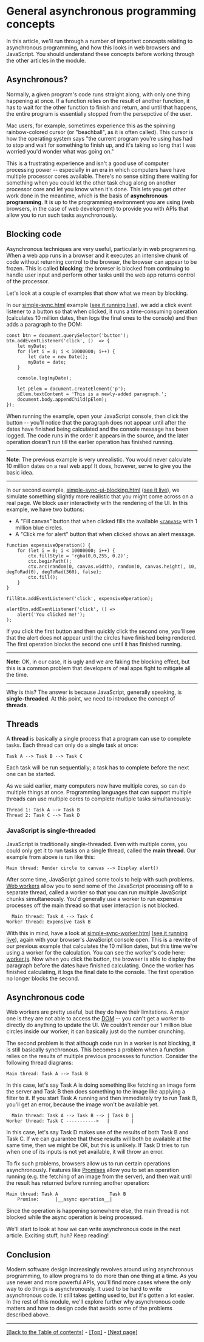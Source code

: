 # General asynchronous programming concepts

In this article, we'll run through a number of important concepts relating to asynchronous programming, and how this looks in web browsers and JavaScript. You should understand these concepts before working through the other articles in the module.

## Asynchronous?

Normally, a given program's code runs straight along, with only one thing happening at once. If a function relies on the result of another function, it has to wait for the other function to finish and return, and until that happens, the entire program is essentially stopped from the persepctive of the user.

Mac users, for example, sometimes experience this as the spinning rainbow-colored cursor (or "beachball", as it is often called). This cursor is how the operating system says "the current program you're using has had to stop and wait for something to finish up, and it's taking so long that I was worried you'd wonder what was going on."

This is a frustrating experience and isn't a good use of computer processing power -- especially in an era in which computers have have multiple processor cores available. There's no sense sitting there waiting for something when you could let the other task chug along on another processor core and let you know when it's done. This lets you get other work done in the meantime, which is the basis of **asynchronous programming**. It is up to the programming environment you are using (web browsers, in the case of web development) to provide you with APIs that allow you to run such tasks asynchronously.

## Blocking code

Asynchronous techniques are very useful, particularly in web programming. When a web app runs in a browser and it executes an intensive chunk of code without returning control to the browser, the browser can appear to be frozen. This is called **blocking**; the browser is blocked from continuing to handle user input and perform other tasks until the web app returns control of the processor.

Let's look at a couple of examples that show what we mean by blocking.

In our [simple-sync.html](https://github.com/AndrewSRea/My_Learning_Port/blob/main/JavaScript/Asynchronous_JS/Gen_Async_Prog_Concepts/simple-sync.html) example ([see it running live]()), we add a click event listener to a button so that when clicked, it runs a time-consuming operation (calculates 10 million dates, then logs the final ones to the console) and then adds a paragraph to the DOM:
```
const btn = document.querySelector('button');
btn.addEventListener('click', ()  => {
    let myDate;
    for (let i = 0; i < 10000000; i++) {
        let date = new Date();
        myDate = date;
    }

    console.log(myDate);

    let pElem = document.createElement('p');
    pElem.textContent = 'This is a newly-added paragraph.';
    document.body.appendChild(pElem);
});
```
When running the example, open your JavaScript console, then click the button -- you'll notice that the paragraph does not appear until after the dates have finished being calculated and the console message has been logged. The code runs in the order it appears in the source, and the later operation doesn't run till the earlier operation has finished running.

<hr>

**Note**: The previous example is very unrealistic. You would never calculate 10 million dates on a real web app! It does, however, serve to give you the basic idea.

<hr>

In our second example, [simple-sync-ui-blocking.html](https://github.com/AndrewSRea/My_Learning_Port/blob/main/JavaScript/Asynchronous_JS/Gen_Async_Prog_Concepts/simple-sync-ui-blocking.html) ([see it live]()), we simulate something slightly more realistic that you might come across on a real page. We block user interactivity with the rendering of the UI. In this example, we have two buttons:

* A "Fill canvas" button that when clicked fills the available [`<canvas>`](https://developer.mozilla.org/en-US/docs/Web/HTML/Element/canvas) with 1 million blue circles.
* A "Click me for alert" button that when clicked shows an alert message.

```
function expensiveOperation() {
    for (let i = 0; i < 10000000; i++) {
        ctx.fillStyle = 'rgba(0,0,255, 0.2)';
        ctx.beginPath();
        ctx.arc(random(0, canvas.width), random(0, canvas.height), 10, degToRad(0), degToRad(360), false);
        ctx.fill();
    }
}

fillBtn.addEventListener('click', expensiveOperation);

alertBtn.addEventListener('click', () => 
    alert('You clicked me!');
);
```
If you click the first button and then quickly click the second one, you'll see that the alert does not appear until the circles have finished being rendered. The first operation blocks the second one until it has finished running.

<hr>

**Note**: OK, in our case, it is ugly and we are faking the blocking effect, but this is a common problem that developers of real apps fight to mitigate all the time.

<hr>

Why is this? The answer is because JavaScript, generally speaking, is **single-threaded**. At this point, we need to introduce the concept of **threads**.

## Threads

A **thread** is basically a single process that a program can use to complete tasks. Each thread can only do a single task at once:
```
Task A --> Task B --> Task C
```
Each task will be run sequentially; a task has to complete before the next one can be started.

As we said earlier, many computers now have multiple cores, so can do multiple things at once. Programming languages that can support multiple threads can use multiple cores to complete multiple tasks simultaneously:
```
Thread 1: Task A --> Task B
Thread 2: Task C --> Task D
```

### JavaScript is single-threaded

JavaScript is traditionally single-threaded. Even with multiple cores, you could only get it to run tasks on a single thread, called the **main thread**. Our example from above is run like this:
```
Main thread: Render circle to canvas --> Display alert()
```
After some time, JavaScript gained some tools to help with such problems. [Web workers](https://developer.mozilla.org/en-US/docs/Web/API/Web_Workers_API) allow you to send some of the JavaScript processing off to a separate thread, called a worker so that you can run multiple JavaScript chunks simultaneously. You'd generally use a worker to run expensive processes off the main thread so that user interaction is not blocked.
```
  Main thread: Task A --> Task C
Worker thread: Expensive task B
```
With this in mind, have a look at [simple-sync-worker.html](https://github.com/AndrewSRea/My_Learning_Port/blob/main/JavaScript/Asynchronous_JS/Gen_Async_Prog_Concepts/simple-sync-worker.html) ([see it running live]()), again with your browser's JavaScript console open. This is a rewrite of our previous example that calculates the 10 million dates, but this time we're using a worker for the calculation. You can see the worker's code here: [worker.js](https://github.com/AndrewSRea/My_Learning_Port/blob/main/JavaScript/Asynchronous_JS/Gen_Async_Prog_Concepts/worker.js). Now when you click the button, the browser is able to display the paragraph before the dates have finished calculating. Once the worker has finished calculating, it logs the final date to the console. The first operation no longer blocks the second.

## Asynchronous code

Web workers are pretty useful, but they do have their limitations. A major one is they are not able to access the [DOM](https://developer.mozilla.org/en-US/docs/Glossary/DOM) -- you can't get a worker to directly do anything to update the UI. We couldn't render our 1 million blue circles inside our worker; it can basically just do the number crunching.

The second problem is that although code run in a worker is not blocking, it is still basically synchronous. This becomes a problem when a function relies on the results of multiple previous processes to function. Consider the following thread diagrams:
```
Main thread: Task A --> Task B
```
In this case, let's say Task A is doing something like fetching an image form the server and Task B then does something to the image like applying a filter to it. If you start Task A running and then immediately try to run Task B, you'll get an error, because the image won't be available yet. 
```
  Main thread: Task A --> Task B --> | Task D |
Worker thread: Task C ----------->   |        |
```
In this case, let's say Task D makes use of the results of both Task B and Task C. If we can guarantee that these results will both be available at the same time, then we might be OK, but this is unlikely. If Task D tries to run when one of its inputs is not yet available, it will throw an error.

To fix such problems, browsers allow us to run certain operations asynchronously. Features like [Promises](https://developer.mozilla.org/en-US/docs/Web/JavaScript/Reference/Global_Objects/Promise) allow you to set an operation running (e.g. the fetching of an image from the server), and then wait until the result has returned before running another operation:
```
Main thread: Task A                   Task B
    Promise:      |__async operation__|
```
Since the operation is happening somewhere else, the main thread is not blocked while the async operation is being processed.

We'll start to look at how we can write asynchronous code in the next article. Exciting stuff, huh? Keep reading!

## Conclusion

Modern software design increasingly revolves around using asynchronous programming, to allow programs to do more than one thing at a time. As you use newer and more powerful APIs, you'll find more cases where the only way to do things is asynchronously. It used to be hard to write asynchronous code. It still takes getting used to, but it's gotten a lot easier. In the rest of this module, we'll explore further why asynchronous code matters and how to design code that avoids some of the problems described above.

<hr>

[[Back to the Table of contents]](https://github.com/AndrewSRea/My_Learning_Port/tree/main/JavaScript/Asynchronous_JS#asynchronous-javascript) - [[Top]](https://github.com/AndrewSRea/My_Learning_Port/tree/main/JavaScript/Asynchronous_JS/General_Asynch_Programming_Concepts) - [[Next page]](https://github.com/AndrewSRea/My_Learning_Port/tree/main/JavaScript/Asynchronous_JS/Intro_Async_JS#introducing-asynchronous-javascript)
